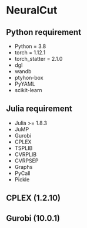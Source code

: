 # NeuralCut
## Python requirement
- Python = 3.8
- torch = 1.12.1
- torch_statter = 2.1.0
- dgl
- wandb
- ptyhon-box
- PyYAML
- scikit-learn

## Julia requirement
- Julia >= 1.8.3
- JuMP
- Gurobi
- CPLEX
- TSPLIB
- CVRPLIB
- CVRPSEP
- Graphs
- PyCall
- Pickle

## CPLEX (1.2.10)

## Gurobi (10.0.1)
